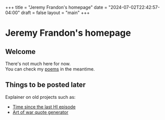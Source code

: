 +++
title = "Jeremy Frandon's homepage"
date = "2024-07-02T22:42:57-04:00"
draft = false
layout = "main"
+++

# Jeremy Frandon's homepage
## Welcome

There's not much here for now.  
You can check my [poems](/poems) in the meantime.

## Things to be posted later

Explainer on old projects such as:
  - [Time since the last HI episode](https://hi-api.warts.workers.dev/)
  - [Art of war quote generator](https://distraction.warts.workers.dev/)
